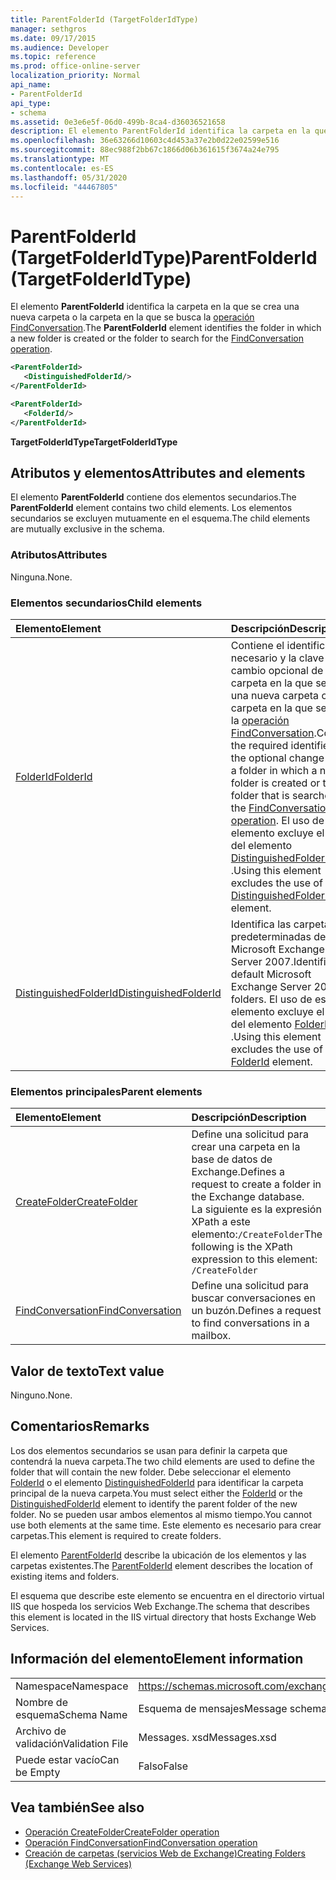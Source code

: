 ```yaml
---
title: ParentFolderId (TargetFolderIdType)
manager: sethgros
ms.date: 09/17/2015
ms.audience: Developer
ms.topic: reference
ms.prod: office-online-server
localization_priority: Normal
api_name:
- ParentFolderId
api_type:
- schema
ms.assetid: 0e3e6e5f-06d0-499b-8ca4-d36036521658
description: El elemento ParentFolderId identifica la carpeta en la que se crea una nueva carpeta o la carpeta en la que se busca la operación FindConversation.
ms.openlocfilehash: 36e63266d10603c4d453a37e2b0d22e02599e516
ms.sourcegitcommit: 88ec988f2bb67c1866d06b361615f3674a24e795
ms.translationtype: MT
ms.contentlocale: es-ES
ms.lasthandoff: 05/31/2020
ms.locfileid: "44467805"
---
```

# <a name="parentfolderid-targetfolderidtype"></a><span data-ttu-id="43410-103">ParentFolderId (TargetFolderIdType)</span><span class="sxs-lookup"><span data-stu-id="43410-103">ParentFolderId (TargetFolderIdType)</span></span>

<span data-ttu-id="43410-104">El elemento **ParentFolderId** identifica la carpeta en la que se crea una nueva carpeta o la carpeta en la que se busca la [operación FindConversation](findconversation-operation.md).</span><span class="sxs-lookup"><span data-stu-id="43410-104">The **ParentFolderId** element identifies the folder in which a new folder is created or the folder to search for the [FindConversation operation](findconversation-operation.md).</span></span>
  
```xml
<ParentFolderId>
   <DistinguishedFolderId/>
</ParentFolderId>
```

```xml
<ParentFolderId>
   <FolderId/> 
</ParentFolderId>
```

<span data-ttu-id="43410-105">**TargetFolderIdType**</span><span class="sxs-lookup"><span data-stu-id="43410-105">**TargetFolderIdType**</span></span>

## <a name="attributes-and-elements"></a><span data-ttu-id="43410-106">Atributos y elementos</span><span class="sxs-lookup"><span data-stu-id="43410-106">Attributes and elements</span></span>

<span data-ttu-id="43410-107">El elemento **ParentFolderId** contiene dos elementos secundarios.</span><span class="sxs-lookup"><span data-stu-id="43410-107">The **ParentFolderId** element contains two child elements.</span></span> <span data-ttu-id="43410-108">Los elementos secundarios se excluyen mutuamente en el esquema.</span><span class="sxs-lookup"><span data-stu-id="43410-108">The child elements are mutually exclusive in the schema.</span></span> 
  
### <a name="attributes"></a><span data-ttu-id="43410-109">Atributos</span><span class="sxs-lookup"><span data-stu-id="43410-109">Attributes</span></span>

<span data-ttu-id="43410-110">Ninguna.</span><span class="sxs-lookup"><span data-stu-id="43410-110">None.</span></span>
  
### <a name="child-elements"></a><span data-ttu-id="43410-111">Elementos secundarios</span><span class="sxs-lookup"><span data-stu-id="43410-111">Child elements</span></span>

|<span data-ttu-id="43410-112">**Elemento**</span><span class="sxs-lookup"><span data-stu-id="43410-112">**Element**</span></span>|<span data-ttu-id="43410-113">**Descripción**</span><span class="sxs-lookup"><span data-stu-id="43410-113">**Description**</span></span>|
|:-----|:-----|
|[<span data-ttu-id="43410-114">FolderId</span><span class="sxs-lookup"><span data-stu-id="43410-114">FolderId</span></span>](folderid.md) <br/> |<span data-ttu-id="43410-115">Contiene el identificador necesario y la clave de cambio opcional de una carpeta en la que se crea una nueva carpeta o la carpeta en la que se busca la [operación FindConversation](findconversation-operation.md).</span><span class="sxs-lookup"><span data-stu-id="43410-115">Contains the required identifier and the optional change key of a folder in which a new folder is created or the folder that is searched for the [FindConversation operation](findconversation-operation.md).</span></span> <span data-ttu-id="43410-116">El uso de este elemento excluye el uso del elemento [DistinguishedFolderId](distinguishedfolderid.md) .</span><span class="sxs-lookup"><span data-stu-id="43410-116">Using this element excludes the use of the [DistinguishedFolderId](distinguishedfolderid.md) element.</span></span>  <br/> |
|[<span data-ttu-id="43410-117">DistinguishedFolderId</span><span class="sxs-lookup"><span data-stu-id="43410-117">DistinguishedFolderId</span></span>](distinguishedfolderid.md) <br/> |<span data-ttu-id="43410-118">Identifica las carpetas predeterminadas de Microsoft Exchange Server 2007.</span><span class="sxs-lookup"><span data-stu-id="43410-118">Identifies default Microsoft Exchange Server 2007 folders.</span></span> <span data-ttu-id="43410-119">El uso de este elemento excluye el uso del elemento [FolderId](folderid.md) .</span><span class="sxs-lookup"><span data-stu-id="43410-119">Using this element excludes the use of the [FolderId](folderid.md) element.</span></span>  <br/> |
   
### <a name="parent-elements"></a><span data-ttu-id="43410-120">Elementos principales</span><span class="sxs-lookup"><span data-stu-id="43410-120">Parent elements</span></span>

|<span data-ttu-id="43410-121">**Elemento**</span><span class="sxs-lookup"><span data-stu-id="43410-121">**Element**</span></span>|<span data-ttu-id="43410-122">**Descripción**</span><span class="sxs-lookup"><span data-stu-id="43410-122">**Description**</span></span>|
|:-----|:-----|
|[<span data-ttu-id="43410-123">CreateFolder</span><span class="sxs-lookup"><span data-stu-id="43410-123">CreateFolder</span></span>](createfolder.md) <br/> |<span data-ttu-id="43410-124">Define una solicitud para crear una carpeta en la base de datos de Exchange.</span><span class="sxs-lookup"><span data-stu-id="43410-124">Defines a request to create a folder in the Exchange database.</span></span>  <br/> <span data-ttu-id="43410-125">La siguiente es la expresión XPath a este elemento:`/CreateFolder`</span><span class="sxs-lookup"><span data-stu-id="43410-125">The following is the XPath expression to this element:  `/CreateFolder`</span></span> <br/> |
|[<span data-ttu-id="43410-126">FindConversation</span><span class="sxs-lookup"><span data-stu-id="43410-126">FindConversation</span></span>](findconversation.md) <br/> |<span data-ttu-id="43410-127">Define una solicitud para buscar conversaciones en un buzón.</span><span class="sxs-lookup"><span data-stu-id="43410-127">Defines a request to find conversations in a mailbox.</span></span>  <br/> |
   
## <a name="text-value"></a><span data-ttu-id="43410-128">Valor de texto</span><span class="sxs-lookup"><span data-stu-id="43410-128">Text value</span></span>

<span data-ttu-id="43410-129">Ninguno.</span><span class="sxs-lookup"><span data-stu-id="43410-129">None.</span></span>
  
## <a name="remarks"></a><span data-ttu-id="43410-130">Comentarios</span><span class="sxs-lookup"><span data-stu-id="43410-130">Remarks</span></span>

<span data-ttu-id="43410-131">Los dos elementos secundarios se usan para definir la carpeta que contendrá la nueva carpeta.</span><span class="sxs-lookup"><span data-stu-id="43410-131">The two child elements are used to define the folder that will contain the new folder.</span></span> <span data-ttu-id="43410-132">Debe seleccionar el elemento [FolderId](folderid.md) o el elemento [DistinguishedFolderId](distinguishedfolderid.md) para identificar la carpeta principal de la nueva carpeta.</span><span class="sxs-lookup"><span data-stu-id="43410-132">You must select either the [FolderId](folderid.md) or the [DistinguishedFolderId](distinguishedfolderid.md) element to identify the parent folder of the new folder.</span></span> <span data-ttu-id="43410-133">No se pueden usar ambos elementos al mismo tiempo.</span><span class="sxs-lookup"><span data-stu-id="43410-133">You cannot use both elements at the same time.</span></span> <span data-ttu-id="43410-134">Este elemento es necesario para crear carpetas.</span><span class="sxs-lookup"><span data-stu-id="43410-134">This element is required to create folders.</span></span> 
  
<span data-ttu-id="43410-135">El elemento [ParentFolderId](parentfolderid.md) describe la ubicación de los elementos y las carpetas existentes.</span><span class="sxs-lookup"><span data-stu-id="43410-135">The [ParentFolderId](parentfolderid.md) element describes the location of existing items and folders.</span></span> 
  
<span data-ttu-id="43410-136">El esquema que describe este elemento se encuentra en el directorio virtual IIS que hospeda los servicios Web Exchange.</span><span class="sxs-lookup"><span data-stu-id="43410-136">The schema that describes this element is located in the IIS virtual directory that hosts Exchange Web Services.</span></span>
  
## <a name="element-information"></a><span data-ttu-id="43410-137">Información del elemento</span><span class="sxs-lookup"><span data-stu-id="43410-137">Element information</span></span>

|||
|:-----|:-----|
|<span data-ttu-id="43410-138">Namespace</span><span class="sxs-lookup"><span data-stu-id="43410-138">Namespace</span></span>  <br/> |https://schemas.microsoft.com/exchange/services/2006/messages  <br/> |
|<span data-ttu-id="43410-139">Nombre de esquema</span><span class="sxs-lookup"><span data-stu-id="43410-139">Schema Name</span></span>  <br/> |<span data-ttu-id="43410-140">Esquema de mensajes</span><span class="sxs-lookup"><span data-stu-id="43410-140">Message schema</span></span>  <br/> |
|<span data-ttu-id="43410-141">Archivo de validación</span><span class="sxs-lookup"><span data-stu-id="43410-141">Validation File</span></span>  <br/> |<span data-ttu-id="43410-142">Messages. xsd</span><span class="sxs-lookup"><span data-stu-id="43410-142">Messages.xsd</span></span>  <br/> |
|<span data-ttu-id="43410-143">Puede estar vacío</span><span class="sxs-lookup"><span data-stu-id="43410-143">Can be Empty</span></span>  <br/> |<span data-ttu-id="43410-144">Falso</span><span class="sxs-lookup"><span data-stu-id="43410-144">False</span></span>  <br/> |
   
## <a name="see-also"></a><span data-ttu-id="43410-145">Vea también</span><span class="sxs-lookup"><span data-stu-id="43410-145">See also</span></span>

- [<span data-ttu-id="43410-146">Operación CreateFolder</span><span class="sxs-lookup"><span data-stu-id="43410-146">CreateFolder operation</span></span>](createfolder-operation.md)
- [<span data-ttu-id="43410-147">Operación FindConversation</span><span class="sxs-lookup"><span data-stu-id="43410-147">FindConversation operation</span></span>](findconversation-operation.md)
- [<span data-ttu-id="43410-148">Creación de carpetas (servicios Web de Exchange)</span><span class="sxs-lookup"><span data-stu-id="43410-148">Creating Folders (Exchange Web Services)</span></span>](https://msdn.microsoft.com/library/3b15b0ec-8691-45ed-9a24-a91ff732d6cf%28Office.15%29.aspx)

